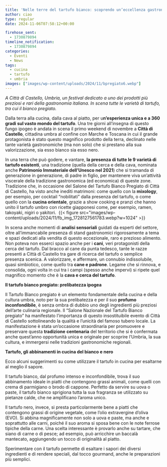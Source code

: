 ```yaml
---
title: 'Nelle terre del tartufo bianco: scoprendo un’eccellenza gastronomica'
author: ciao
type: regular
date: 2024-11-06T07:58:12+00:00

firehose_sent:
  - 1730879894
timeline_notification:
  - 1730879894
categories:
  - Eventi
  - News
tags:
  - cucina
  - tartufo
  - umbria
images: ["images/wp-content/uploads/2024/11/bpregiato6.webp"]
---
```

  
_A Città di Castello, Umbria, un festival dedicato a uno dei prodotti più preziosi e rari della gastronomia italiana. In scena tutte le varietà di tartufo, tra cui il bianco pregiato._

Dalla terra alla cucina, dalla cava al piatto, per u**n’esperienza unica e a 360 gradi sul vasto mondo del tartufo**. Una tre giorni all’insegna di questo fungo ipogeo è andata in scena il primo weekend di novembre a **Città di Castello**, cittadina umbra al confine con Marche e Toscana in cui il grande protagonista è stato questo magnifico prodotto della terra, declinato nelle tante varietà gastronomiche (ma non solo) che si prestano alla sua valorizzazione, sia esso bianco sia esso nero.

In una terra che può godere, e vantare, **la presenza di tutte le 9 varietà di tartufo esistenti**, una tradizione (quella della cerca e della cava, nominata anche **Patrimonio Immateriale dell’Unesco nel 2021**) che si tramanda di generazione in generazione, di padre in figlio, per mantenere viva un’attività viscerale della tradizione gastronomica (ed economica) di queste zone. Tradizione che, in occasione del Salone del Tartufo Bianco Pregiato di Città di Castello, ha visto anche inediti matrimoni: come quello con la **mixology**, per esempio, per cocktail “nobilitati” dalla presenza del tartufo, o come quello con la **cucina orientale**, grazie a show cooking e pranzi che hanno unito il tartufo umbro con ricette giapponesi come, per esempio, ramen, takoyaki, nigiri o yakitori. 
{{< figure src="images/wp-content/uploads/2024/11/fb_img_1728127561783.webp?w=1024" >}}
 

In scena anche momenti di **analisi sensoriali** guidati da esperti del settore, oltre all’immancabile presenza di stand gastronomici rigorosamente a tema e spazi dedicati alla vendita di questo eccezionale, raro e prezioso alimento. Non poteva non esserci spazio anche per i **cani**, veri protagonisti della cerca del tartufo. Dal bracco al cane da punta tedesco, tante le razze presenti a Città di Castello tra gare di ricerca del tartufo o semplice presenza scenica. A valorizzare, e affermare, un connubio indissolubile, quasi simbiotico, come quello tra **cane e padrone**. Legame che si rinnova, e consolida, ogni volta in cui tra i campi (spesso anche impervi) si ripete quel magnifico momento che è la **cava e cerca del tartufo**. 

**Il tartufo bianco pregiato: prelibatezza ipogea&nbsp;**

Il Tartufo Bianco pregiato è un elemento fondamentale della cucina e della cultura umbra, noto per la sua prelibatezza e per il suo **profumo inconfondibile**, è senza ombra di dubbio uno degli ingredienti più preziosi dell’arte culinaria regionale. Il “Salone Nazionale del Tartufo Bianco pregiato” ha manifestato l’importanza di questo insostituibile evento di Città di Castello sottolineando la qualità e l’unicità del famoso tubero locale. La manifestazione è stata un’occasione straordinaria per promuovere e preservare questa **tradizione** **centenaria** del territorio che si è confermata anche quest’anno opportunità unica e originale per scoprire l’Umbria, la sua cultura, e immergersi nelle tradizioni gastronomiche regionali.

**Tartufo, gli abbinamenti in cucina del bianco e nero**

Ecco alcuni suggerimenti su come utilizzare il tartufo in cucina per esaltarne al meglio il sapore.

Il tartufo bianco, dal profumo intenso e inconfondibile, trova il suo abbinamento ideale in piatti che contengono grassi animali, come quelli con crema di parmigiano o brodo di cappone. Perfetto da servire su uova o paste, il tartufo bianco sprigiona tutta la sua fragranza se utilizzato su pietanze calde, che ne amplificano l’aroma unico.

Il tartufo nero, invece, si presta particolarmente bene a piatti che contengono grassi di origine vegetale, come l’olio extravergine d’oliva (EVO). Si abbina magnificamente non solo a uova e paste, ma anche e soprattutto alle carni, poiché il suo aroma si sposa bene con le note ferrose tipiche della carne. Una scelta interessante è provarlo anche su tartare, che siano di carne o di pesce; ad esempio, può arricchire un baccalà mantecato, aggiungendo un tocco di originalità al piatto.

Sperimentare con il tartufo permette di esaltare i sapori dei diversi ingredienti e di rendere speciali, dal tocco gourmand, anche le preparazioni più semplici.